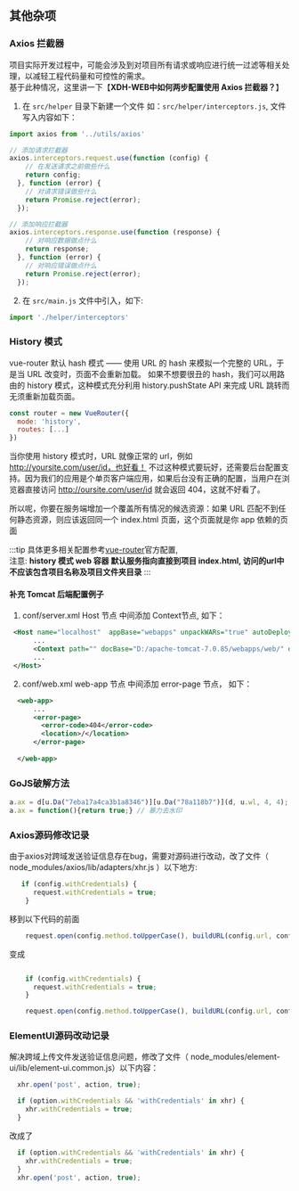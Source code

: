 ## 其他杂项

### Axios 拦截器
项目实际开发过程中，可能会涉及到对项目所有请求或响应进行统一过滤等相关处理，以减轻工程代码量和可控性的需求。<br/>
基于此种情况，这里讲一下【**XDH-WEB中如何两步配置使用 Axios 拦截器？**】
1. 在 `src/helper` 目录下新建一个文件  如：`src/helper/interceptors.js`, 文件写入内容如下：
```js
import axios from '../utils/axios'

// 添加请求拦截器
axios.interceptors.request.use(function (config) {
    // 在发送请求之前做些什么
    return config;
  }, function (error) {
    // 对请求错误做些什么
    return Promise.reject(error);
  });

// 添加响应拦截器
axios.interceptors.response.use(function (response) {
    // 对响应数据做点什么
    return response;
  }, function (error) {
    // 对响应错误做点什么
    return Promise.reject(error);
  });
```
2. 在 `src/main.js`  文件中引入，如下:
```js
import './helper/interceptors'
```

### History 模式
vue-router 默认 hash 模式 —— 使用 URL 的 hash 来模拟一个完整的 URL，于是当 URL 改变时，页面不会重新加载。
如果不想要很丑的 hash，我们可以用路由的 history 模式，这种模式充分利用 history.pushState API 来完成 URL 跳转而无须重新加载页面。
```js
const router = new VueRouter({
  mode: 'history',
  routes: [...]
})
```
当你使用 history 模式时，URL 就像正常的 url，例如 http://yoursite.com/user/id，也好看！
不过这种模式要玩好，还需要后台配置支持。因为我们的应用是个单页客户端应用，如果后台没有正确的配置，当用户在浏览器直接访问 http://oursite.com/user/id 就会返回 404，这就不好看了。

所以呢，你要在服务端增加一个覆盖所有情况的候选资源：如果 URL 匹配不到任何静态资源，则应该返回同一个 index.html 页面，这个页面就是你 app 依赖的页面

:::tip
具体更多相关配置参考[vue-router](https://router.vuejs.org/zh-cn/essentials/history-mode.html)官方配置,<br/>
注意: **history 模式 web 容器 默认服务指向直接到项目 index.html, 访问的url中不应该包含项目名称及项目文件夹目录**
:::

#### 补充 Tomcat 后端配置例子
1. conf/server.xml Host 节点 中间添加 Context节点, 如下：
```xml
 <Host name="localhost"  appBase="webapps" unpackWARs="true" autoDeploy="true">
      ...
      <Context path="" docBase="D:/apache-tomcat-7.0.85/webapps/web/" debug="0"/>
      ...
 </Host>
```
2. conf/web.xml  web-app 节点 中间添加 error-page 节点， 如下：
```xml
  <web-app>
      ...
      <error-page>
        <error-code>404</error-code>
        <location>/</location>
      </error-page>
    
  </web-app>
```

### GoJS破解方法
```js
a.ax = d[u.Da("7eba17a4ca3b1a8346")][u.Da("78a118b7")](d, u.wl, 4, 4);
a.ax = function(){return true;} // 暴力去水印
```

### Axios源码修改记录
由于axios对跨域发送验证信息存在bug，需要对源码进行改动，改了文件（ node_modules/axios/lib/adapters/xhr.js ）以下地方:

```js
   if (config.withCredentials) {
      request.withCredentials = true;
    }
```
移到以下代码的前面
```js
    request.open(config.method.toUpperCase(), buildURL(config.url, config.params, config.paramsSerializer), true);
```

变成
```js

    if (config.withCredentials) {
      request.withCredentials = true;
    }

    request.open(config.method.toUpperCase(), buildURL(config.url, config.params, config.paramsSerializer), true);
```

### ElementUI源码改动记录
解决跨域上传文件发送验证信息问题，修改了文件（ node_modules/element-ui/lib/element-ui.common.js）以下内容：
```js
  xhr.open('post', action, true);

  if (option.withCredentials && 'withCredentials' in xhr) {
    xhr.withCredentials = true;
  }
```
改成了
```js
  if (option.withCredentials && 'withCredentials' in xhr) {
    xhr.withCredentials = true;
  }
  xhr.open('post', action, true);
```


